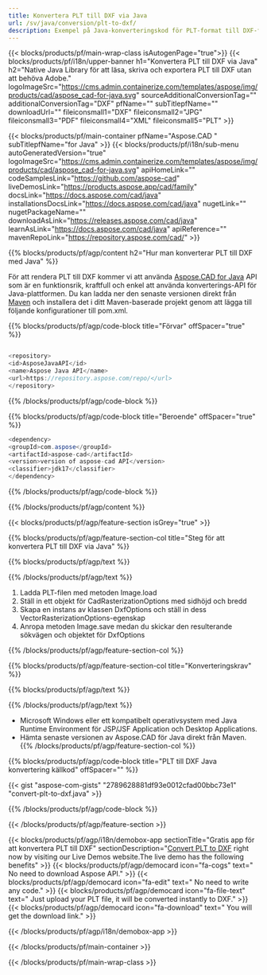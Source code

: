 ```yaml
---
title: Konvertera PLT till DXF via Java 
url: /sv/java/conversion/plt-to-dxf/ 
description: Exempel på Java-konverteringskod för PLT-format till DXF-fil. Använd den här exempelkoden för att konvertera PLT till DXF inom alla Java-baserade webb- eller skrivbordsapplikationer.
---
```


{{< blocks/products/pf/main-wrap-class isAutogenPage="true">}}
{{< blocks/products/pf/i18n/upper-banner h1="Konvertera PLT till DXF via Java" h2="Native Java Library för att läsa, skriva och exportera PLT till DXF utan att behöva Adobe." logoImageSrc="https://cms.admin.containerize.com/templates/aspose/img/products/cad/aspose_cad-for-java.svg" sourceAdditionalConversionTag="" additionalConversionTag="DXF" pfName="" subTitlepfName="" downloadUrl="" fileiconsmall1="DXF" fileiconsmall2="JPG" fileiconsmall3="PDF" fileiconsmall4="XML" fileiconsmall5="PLT" >}}

{{< blocks/products/pf/main-container pfName="Aspose.CAD " subTitlepfName="for Java" >}}
{{< blocks/products/pf/i18n/sub-menu autoGeneratedVersion="true" logoImageSrc="https://cms.admin.containerize.com/templates/aspose/img/products/cad/aspose_cad-for-java.svg" apiHomeLink="" codeSamplesLink="https://github.com/aspose-cad" liveDemosLink="https://products.aspose.app/cad/family" docsLink="https://docs.aspose.com/cad/java" installationsDocsLink="https://docs.aspose.com/cad/java" nugetLink="" nugetPackageName="" downloadAsLink="https://releases.aspose.com/cad/java" learnAsLink="https://docs.aspose.com/cad/java" apiReference="" mavenRepoLink="https://repository.aspose.com/cad/" >}}

{{% blocks/products/pf/agp/content h2="Hur man konverterar PLT till DXF med Java" %}}

För att rendera PLT till DXF kommer vi att använda <a href=https://products.aspose.com/cad/java>Aspose.CAD for Java</a> API som är en funktionsrik, kraftfull och enkel att använda konverterings-API för Java-plattformen. Du kan ladda ner den senaste versionen direkt från <a href=https://repository.aspose.com/cad/>Maven</a> och installera det i ditt Maven-baserade projekt genom att lägga till följande konfigurationer till pom.xml.

{{% blocks/products/pf/agp/code-block title="Förvar" offSpacer="true" %}}

```cs

<repository>
<id>AsposeJavaAPI</id>
<name>Aspose Java API</name>
<url>https://repository.aspose.com/repo/</url>
</repository>

```

{{% /blocks/products/pf/agp/code-block %}}

{{% blocks/products/pf/agp/code-block title="Beroende" offSpacer="true" %}}

```cs
<dependency>
<groupId>com.aspose</groupId>
<artifactId>aspose-cad</artifactId>
<version>version of aspose-cad API</version>
<classifier>jdk17</classifier>
</dependency>

```

{{% /blocks/products/pf/agp/code-block %}}

{{% /blocks/products/pf/agp/content %}}

{{< blocks/products/pf/agp/feature-section isGrey="true" >}}

{{% blocks/products/pf/agp/feature-section-col title="Steg för att konvertera PLT till DXF via Java" %}}

{{% blocks/products/pf/agp/text %}}

{{% /blocks/products/pf/agp/text %}}

1. Ladda PLT-filen med metoden Image.load
1. Ställ in ett objekt för CadRasterizationOptions med sidhöjd och bredd
1. Skapa en instans av klassen DxfOptions och ställ in dess VectorRasterizationOptions-egenskap
1. Anropa metoden Image.save medan du skickar den resulterande sökvägen och objektet för DxfOptions

{{% /blocks/products/pf/agp/feature-section-col %}}

{{% blocks/products/pf/agp/feature-section-col title="Konverteringskrav" %}}

{{% blocks/products/pf/agp/text %}}

{{% /blocks/products/pf/agp/text %}}
- Microsoft Windows eller ett kompatibelt operativsystem med Java Runtime Environment för JSP/JSF Application och Desktop Applications.
- Hämta senaste versionen av Aspose.CAD för Java direkt från Maven.
{{% /blocks/products/pf/agp/feature-section-col %}}

{{% blocks/products/pf/agp/code-block title="PLT till DXF Java konvertering källkod" offSpacer="" %}}

{{< gist "aspose-com-gists" "2789628881df93e0012cfad00bbc73e1" "convert-plt-to-dxf.java" >}}

{{% /blocks/products/pf/agp/code-block %}}

{{< /blocks/products/pf/agp/feature-section >}}

<!-- aboutfile Starts -->

{{< blocks/products/pf/agp/i18n/demobox-app sectionTitle="Gratis app för att konvertera PLT till DXF" sectionDescription="[Convert PLT to DXF](https://products.aspose.app/cad/conversion/plt-to-dxf) right now by visiting our Live Demos website.The live demo has the following benefits" >}}
        {{< blocks/products/pf/agp/democard icon="fa-cogs" text=" No need to download Aspose API." >}}
        {{< blocks/products/pf/agp/democard icon="fa-edit" text=" No need to write any code." >}}
        {{< blocks/products/pf/agp/democard icon="fa-file-text" text=" Just upload your PLT file, it will be converted instantly to DXF." >}}
        {{< blocks/products/pf/agp/democard icon="fa-download" text=" You will get the download link." >}}

   
{{< /blocks/products/pf/agp/i18n/demobox-app >}}

<!-- aboutfile Ends -->

{{< /blocks/products/pf/main-container >}}
    
{{< /blocks/products/pf/main-wrap-class >}}